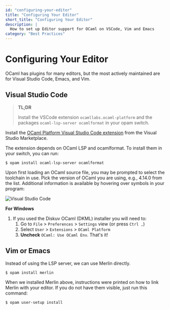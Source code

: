 ```yaml
---
id: "configuring-your-editor"
title: "Configuring Your Editor"
short_title: "Configuring Your Editor"
description: |
  How to set up Editor support for OCaml on VSCode, Vim and Emacs
category: "Best Practices"
---
```


# Configuring Your Editor

OCaml has plugins for many editors, but the most actively maintained are for Visual Studio Code, Emacs, and Vim.

## Visual Studio Code

> **TL;DR**
> 
> Install the VSCode extension `ocamllabs.ocaml-platform` and the packages `ocaml-lsp-server ocamlformat` in your opam switch.

Install the [OCaml Platform Visual Studio Code extension](https://marketplace.visualstudio.com/items?itemName=ocamllabs.ocaml-platform) from the Visual
Studio Marketplace.

The extension depends on OCaml LSP and ocamlformat. To install them in your switch, you can run:

```shell
$ opam install ocaml-lsp-server ocamlformat
```

Upon first loading an OCaml source file, you may be prompted to select the
toolchain in use. Pick the version of OCaml you are using, e.g., 4.14.0
from the list. Additional information is available by hovering over symbols in your program:

![Visual Studio Code](/media/tutorials/vscode.png)

**For Windows**
1. If you used the Diskuv OCaml (DKML) installer you will need to:
   1. Go to `File` > `Preferences` > `Settings` view (or press `Ctrl ,`)
   2. Select `User` > `Extensions` > `OCaml Platform`
   3. **Uncheck** `OCaml: Use OCaml Env`. That's it!

## Vim or Emacs

Instead of using the LSP server, we can use Merlin directly.

```shell
$ opam install merlin
```

When we installed Merlin above, instructions were printed on how to link Merlin with your editor. If you do not have them visible, just run this command:

```shell
$ opam user-setup install
```
